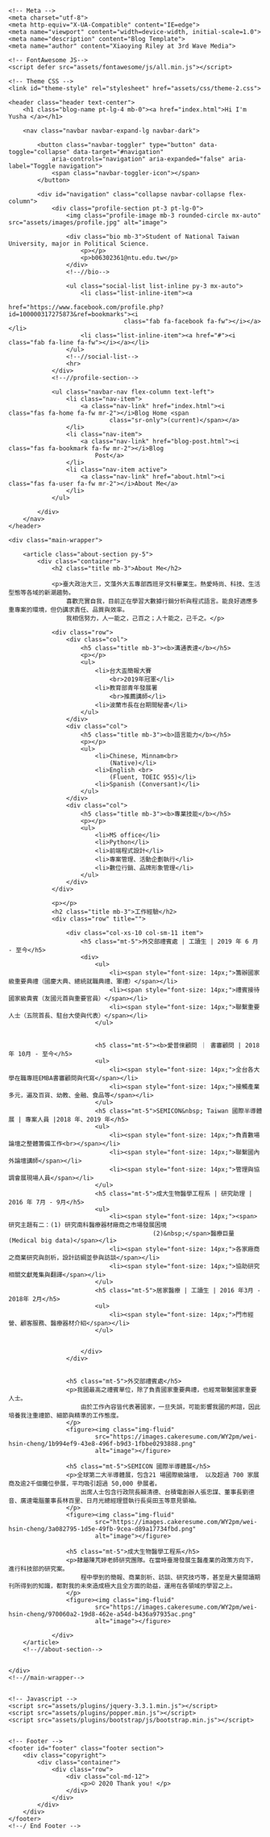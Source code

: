 <!DOCTYPE html>
<html lang="zh-TW">

<head>
	<title>Yusha</title>

	<!-- Meta -->
	<meta charset="utf-8">
	<meta http-equiv="X-UA-Compatible" content="IE=edge">
	<meta name="viewport" content="width=device-width, initial-scale=1.0">
	<meta name="description" content="Blog Template">
	<meta name="author" content="Xiaoying Riley at 3rd Wave Media">

	<!-- FontAwesome JS-->
	<script defer src="assets/fontawesome/js/all.min.js"></script>

	<!-- Theme CSS -->
	<link id="theme-style" rel="stylesheet" href="assets/css/theme-2.css">



</head>

<body>

	<header class="header text-center">
		<h1 class="blog-name pt-lg-4 mb-0"><a href="index.html">Hi I'm Yusha </a></h1>

		<nav class="navbar navbar-expand-lg navbar-dark">

			<button class="navbar-toggler" type="button" data-toggle="collapse" data-target="#navigation"
				aria-controls="navigation" aria-expanded="false" aria-label="Toggle navigation">
				<span class="navbar-toggler-icon"></span>
			</button>

			<div id="navigation" class="collapse navbar-collapse flex-column">
				<div class="profile-section pt-3 pt-lg-0">
					<img class="profile-image mb-3 rounded-circle mx-auto" src="assets/images/profile.jpg" alt="image">

					<div class="bio mb-3">Student of National Taiwan University, major in Political Science.
						<p></p>
						<p>b06302361@ntu.edu.tw</p>
					</div>
					<!--//bio-->

					<ul class="social-list list-inline py-3 mx-auto">
						<li class="list-inline-item"><a
								href="https://www.facebook.com/profile.php?id=100000317275873&ref=bookmarks"><i
									class="fab fa-facebook fa-fw"></i></a></li>
						<li class="list-inline-item"><a href="#"><i class="fab fa-line fa-fw"></i></a></li>
					</ul>
					<!--//social-list-->
					<hr>
				</div>
				<!--//profile-section-->

				<ul class="navbar-nav flex-column text-left">
					<li class="nav-item">
						<a class="nav-link" href="index.html"><i class="fas fa-home fa-fw mr-2"></i>Blog Home <span
								class="sr-only">(current)</span></a>
					</li>
					<li class="nav-item">
						<a class="nav-link" href="blog-post.html"><i class="fas fa-bookmark fa-fw mr-2"></i>Blog
							Post</a>
					</li>
					<li class="nav-item active">
						<a class="nav-link" href="about.html"><i class="fas fa-user fa-fw mr-2"></i>About Me</a>
					</li>
				</ul>

			</div>
		</nav>
	</header>

	<div class="main-wrapper">

		<article class="about-section py-5">
			<div class="container">
				<h2 class="title mb-3">About Me</h2>

				<p>臺大政治大三，文藻外大五專部西班牙文科畢業生。熱愛時尚、科技、生活型態等各域的新潮趨勢。
					喜歡充實自我，目前正在學習大數據行銷分析與程式語言。能良好適應多重專案的環境，但仍講求責任、品質與效率。
					我相信努力，人一能之，己百之；人十能之，己千之。</p>

				<div class="row">
					<div class="col">
						<h5 class="title mb-3"><b>溝通表達</b></h5>
						<p></p>
						<ul>
							<li>台大盃簡報大賽
								<br>2019年冠軍</li>
							<li>教育部青年發展署
								<br>推薦講師</li>
							<li>波蘭市長在台期間秘書</li>
						</ul>
					</div>
					<div class="col">
						<h5 class="title mb-3"><b>語言能力</b></h5>
						<p></p>
						<ul>
							<li>Chinese, Minnam<br>
								(Native)</li>
							<li>English <br>
								(Fluent, TOEIC 955)</li>
							<li>Spanish (Conversant)</li>
						</ul>
					</div>
					<div class="col">
						<h5 class="title mb-3"><b>專業技能</b></h5>
						<p></p>
						<ul>
							<li>MS office</li>
							<li>Python</li>
							<li>前端程式設計</li>
							<li>專案管理、活動企劃執行</li>
							<li>數位行銷、品牌形象管理</li>
						</ul>
					</div>
				</div>

				<p></p>
				<h2 class="title mb-3">工作經驗</h2>
				<div class="row" title="">

					<div class="col-xs-10 col-sm-11 item">
						<h5 class="mt-5">外交部禮賓處 | 工讀生 | 2019 年 6 月 - 至今</h5>
						<div>
							<ul>
								<li><span style="font-size: 14px;">籌辦國家級重要典禮（國慶大典、總統就職典禮、軍禮）</span></li>
								<li><span style="font-size: 14px;">禮賓接待國家級貴賓（友國元首與重要官員）</span></li>
								<li><span style="font-size: 14px;">聯繫重要人士（五院首長、駐台大使與代表）</span></li>
							</ul>


							<h5 class="mt-5"><b>愛普倈顧問 ｜ 書審顧問 | 2018年 10月 - 至今</h5>
							<ul>
								<li><span style="font-size: 14px;">全台各大學在職專班EMBA書審顧問與代寫</span></li>
								<li><span style="font-size: 14px;">接觸產業多元，遍及百貨、幼教、金融、食品等</span></li>
							</ul>
							<h5 class="mt-5">SEMICON&nbsp; Taiwan 國際半導體展 | 專案人員 |2018 年、2019 年</h5>
							<ul>
								<li><span style="font-size: 14px;">負責數場論壇之整體籌備工作<br></span></li>
								<li><span style="font-size: 14px;">聯繫國內外論壇講師</span></li>
								<li><span style="font-size: 14px;">管理與協調會展現場人員</span></li>
							</ul>
							<h5 class="mt-5">成大生物醫學工程系 | 研究助理 | 2016 年 7月 - 9月</h5>
							<ul>
								<li><span style="font-size: 14px;"><span>研究主題有二：(1) 研究南科醫療器材廠商之市場發展困境
											(2)&nbsp;</span>醫療巨量(Medical big data)</span></li>
								<li><span style="font-size: 14px;">各家廠商之商業研究與剖析，設計訪綱並參與訪談</span></li>
								<li><span style="font-size: 14px;">協助研究相關文獻蒐集與翻譯</span></li>
							</ul>
							<h5 class="mt-5">居家醫療 | 工讀生 | 2016 年3月 - 2018年 2月</h5>
							<ul>
								<li><span style="font-size: 14px;">門市經營、顧客服務、醫療器材介紹</span></li>
							</ul>


						</div>
					</div>


					<h5 class="mt-5">外交部禮賓處</h5>
					<p>我國最高之禮賓單位，除了負責國家重要典禮，也經常聯繫國家重要人士。
						由於工作內容皆代表著國家，一旦失誤，可能影響我國的邦誼，因此培養我注重禮節、細節與精準的工作態度。
					</p>
					<figure><img class="img-fluid"
							src="https://images.cakeresume.com/WY2pm/wei-hsin-cheng/1b994ef9-43e8-496f-b9d3-1fbbe0293888.png"
							alt="image"></figure>

					<h5 class="mt-5">SEMICON 國際半導體展</h5>
					<p>全球第二大半導體展，包含21 場國際級論壇， 以及超過 700 家展商及逾2千個攤位參展，平均吸引超過 50,000 參展者。
						出席人士包含行政院長賴清德、台積電創辦人張忠謀、董事長劉德音、廣達電腦董事長林百里、日月光總經理暨執行長吳田玉等意見領袖。
					</p>
					<figure><img class="img-fluid"
							src="https://images.cakeresume.com/WY2pm/wei-hsin-cheng/3a082795-1d5e-49fb-9cea-d89a17734fbd.png"
							alt="image"></figure>

					<h5 class="mt-5">成大生物醫學工程系</h5>
					<p>隸屬陳芃婷老師研究團隊。在當時臺灣發展生醫產業的政策方向下，進行科技部的研究案。
						程中學到的簡報、商業剖析、訪談、研究技巧等，甚至是大量閱讀期刊所得到的知識，都對我的未來造成極大且全方面的助益，運用在各領域的學習之上。
					</p>
					<figure><img class="img-fluid"
							src="https://images.cakeresume.com/WY2pm/wei-hsin-cheng/970060a2-19d8-462e-a54d-b436a97935ac.png"
							alt="image"></figure>

				</div>
		</article>
		<!--//about-section-->


	</div>
	<!--//main-wrapper-->


	<!-- Javascript -->
	<script src="assets/plugins/jquery-3.3.1.min.js"></script>
	<script src="assets/plugins/popper.min.js"></script>
	<script src="assets/plugins/bootstrap/js/bootstrap.min.js"></script>


	<!-- Footer -->
	<footer id="footer" class="footer section">
		<div class="copyright">
			<div class="container">
				<div class="row">
					<div class="col-md-12">
						<p>© 2020 Thank you! </p>
					</div>
				</div>
			</div>
		</div>
	</footer>
	<!--/ End Footer -->



</body>

</html>

